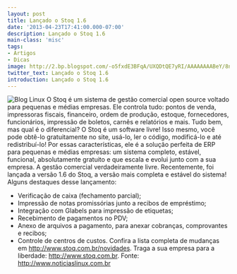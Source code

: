 ```yaml
---
layout: post
title: Lançado o Stoq 1.6
date: '2013-04-23T17:41:00.000-07:00'
description: Lançado o Stoq 1.6
main-class: 'misc'
tags:
- Artigos
- Dicas
image: http://2.bp.blogspot.com/-o5fxdE3BFqA/UXQDtQE7yRI/AAAAAAAABeY/8n6yF1F_0UU/s72-c/stoq.jpg
twitter_text: Lançado o Stoq 1.6
introduction: Lançado o Stoq 1.6
---
```

![Blog Linux](http://2.bp.blogspot.com/-o5fxdE3BFqA/UXQDtQE7yRI/AAAAAAAABeY/8n6yF1F_0UU/s320/stoq.jpg "Blog Linux")
O Stoq é um sistema de gestão comercial open source voltado para pequenas e médias empresas. Ele controla tudo: pontos de venda, impressoras fiscais, financeiro, ordem de produção, estoque, fornecedores, funcionários, impressão de boletos, carnês e relatórios e mais.
Tudo bem, mas qual é o diferencial? O Stoq é um software livre! Isso mesmo, você pode obtê-lo gratuitamente no site, usá-lo, ler o código, modificá-lo e até redistribuí-lo! Por essas características, ele é a solução perfeita de ERP para pequenas e médias empresas: um sistema completo, estável, funcional, absolutamente gratuito e que escala e evolui junto com a sua empresa. A gestão comercial verdadeiramente livre.
Recentemente, foi lançada a versão 1.6 do Stoq, a versão mais completa e estável do sistema!
Alguns destaques desse lançamento:
* Verificação de caixa (fechamento parcial);
* Impressão de notas promissórias junto a recibos de empréstimo;
* Integração com Glabels para impressão de etiquetas;
* Recebimento de pagamentos no PDV;
* Anexo de arquivos a pagamento, para anexar cobranças, comprovantes e recibos;
* Controle de centros de custos.
Confira a lista completa de mudanças em http://www.stoq.com.br/novidades.
Traga a sua empresa para a liberdade: http://www.stoq.com.br.
Fonte: http://www.noticiaslinux.com.br
